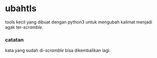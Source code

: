 # ubahtls

tools kecil yang dibuat dengan python3 untuk mengubah kalimat menjadi agak ter-*scramble*.

### catatan
kata yang sudah di-*scramble* bisa dikembalikan lagi.
